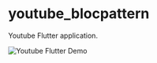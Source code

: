 # youtube_blocpattern

Youtube Flutter application.

![Youtube Flutter Demo](youtube_blocpattern/blob/master/lib/gif/youtubeFlutter-demo.gif)

